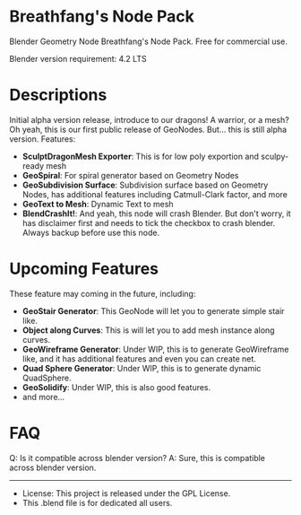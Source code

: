# Breathfang's Node Pack
Blender Geometry Node Breathfang's Node Pack. Free for commercial use.

Blender version requirement: 4.2 LTS

# Descriptions
Initial alpha version release, introduce to our dragons! A warrior, or a mesh? Oh yeah, this is our first public release of GeoNodes. But... this is still alpha version. Features:
- **SculptDragonMesh Exporter**:
This is for low poly exportion and sculpy-ready mesh
- **GeoSpiral**:
For spiral generator based on Geometry Nodes
- **GeoSubdivision Surface**:
Subdivision surface based on Geometry Nodes, has additional features including Catmull-Clark factor, and more
- **GeoText to Mesh**:
Dynamic Text to mesh
- **BlendCrashIt!**:
And yeah, this node will crash Blender. But don't worry, it has disclaimer first and needs to tick the checkbox to crash blender. Always backup before use this node.

# Upcoming Features
These feature may coming in the future, including:
- **GeoStair Generator**: This GeoNode will let you to generate simple stair like.
- **Object along Curves**: This is will let you to add mesh instance along curves.
- **GeoWireframe Generator**: Under WIP, this is to generate GeoWireframe like, and it has additional features and even you can create net.
- **Quad Sphere Generator**: Under WIP, this is to generate dynamic QuadSphere.
- **GeoSolidify**: Under WIP, this is also good features.
- and more...

# FAQ
Q: Is it compatible across blender version?
A: Sure, this is compatible across blender version.

---
- License: This project is released under the GPL License.
- This .blend file is for dedicated all users.
